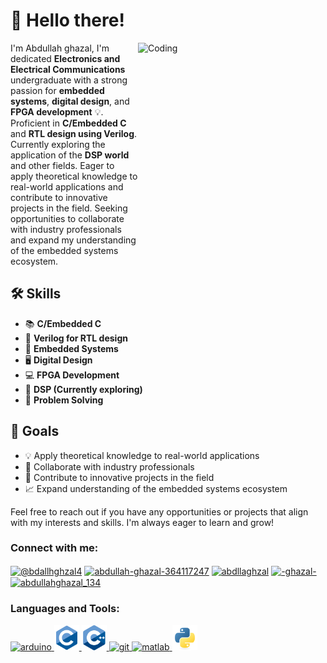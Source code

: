 # 👋 Hello there!

<img src="https://i.pinimg.com/736x/a1/41/87/a14187e4240c9fd12ed8a8a1d454dcf8.jpg" 
     alt="Coding" 
     width="300" 
     height="370" 
     align="right" >

I'm Abdullah ghazal, I'm dedicated **Electronics and Electrical Communications** undergraduate with a strong passion for **embedded systems**, **digital design**, and **FPGA development** 💡. Proficient in **C/Embedded C** and **RTL design using Verilog**. Currently exploring the application of the **DSP world** and other fields. Eager to apply theoretical knowledge to real-world applications and contribute to innovative projects in the field. Seeking opportunities to collaborate with industry professionals and expand my understanding of the embedded systems ecosystem.

## 🛠️ Skills
- 📚 **C/Embedded C**
- 🧮 **Verilog for RTL design**
- 🔌 **Embedded Systems**
- 🖥️ **Digital Design**
- 💻 **FPGA Development**
- 📡 **DSP (Currently exploring)**
- 🧠 **Problem Solving**


## 🌟 Goals

- 💡 Apply theoretical knowledge to real-world applications
- 🤝 Collaborate with industry professionals
- 🚀 Contribute to innovative projects in the field
- 📈 Expand understanding of the embedded systems ecosystem

Feel free to reach out if you have any opportunities or projects that align with my interests and skills. I'm always eager to learn and grow!


<h3 align="left">Connect with me:</h3>
<p align="left">
<a href="https://twitter.com/@bdallhghzal4" target="blank"><img align="center" src="https://raw.githubusercontent.com/rahuldkjain/github-profile-readme-generator/master/src/images/icons/Social/twitter.svg" alt="@bdallhghzal4" height="30" width="40" /></a>
<a href="https://linkedin.com/in/abdullah-ghazal-364117247" target="blank"><img align="center" src="https://raw.githubusercontent.com/rahuldkjain/github-profile-readme-generator/master/src/images/icons/Social/linked-in-alt.svg" alt="abdullah-ghazal-364117247" height="30" width="40" /></a>
<a href="https://fb.com/abdllaghzal" target="blank"><img align="center" src="https://raw.githubusercontent.com/rahuldkjain/github-profile-readme-generator/master/src/images/icons/Social/facebook.svg" alt="abdllaghzal" height="30" width="40" /></a>
<a href="https://codeforces.com/profile/-ghazal-" target="blank"><img align="center" src="https://raw.githubusercontent.com/rahuldkjain/github-profile-readme-generator/master/src/images/icons/Social/codeforces.svg" alt="-ghazal-" height="30" width="40" /></a>
<a href="https://discord.gg/abdullahghazal_134" target="blank"><img align="center" src="https://raw.githubusercontent.com/rahuldkjain/github-profile-readme-generator/master/src/images/icons/Social/discord.svg" alt="abdullahghazal_134" height="30" width="40" /></a>
</p>
<h3 align="left">Languages and Tools:</h3>
<p align="left"> <a href="https://www.arduino.cc/" target="_blank" rel="noreferrer"> <img src="https://cdn.worldvectorlogo.com/logos/arduino-1.svg" alt="arduino" width="40" height="40"/> </a> <a href="https://www.cprogramming.com/" target="_blank" rel="noreferrer"> <img src="https://raw.githubusercontent.com/devicons/devicon/master/icons/c/c-original.svg" alt="c" width="40" height="40"/> </a> <a href="https://www.w3schools.com/cpp/" target="_blank" rel="noreferrer"> <img src="https://raw.githubusercontent.com/devicons/devicon/master/icons/cplusplus/cplusplus-original.svg" alt="cplusplus" width="40" height="40"/> </a> <a href="https://git-scm.com/" target="_blank" rel="noreferrer"> <img src="https://www.vectorlogo.zone/logos/git-scm/git-scm-icon.svg" alt="git" width="40" height="40"/> </a> <a href="https://www.mathworks.com/" target="_blank" rel="noreferrer"> <img src="https://upload.wikimedia.org/wikipedia/commons/2/21/Matlab_Logo.png" alt="matlab" width="40" height="40"/> </a> <a href="https://www.python.org" target="_blank" rel="noreferrer"> <img src="https://raw.githubusercontent.com/devicons/devicon/master/icons/python/python-original.svg" alt="python" width="40" height="40"/> </a> </p>

